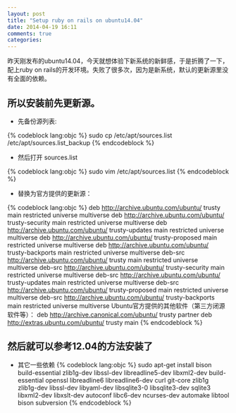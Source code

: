 ```yaml
---
layout: post
title: "Setup ruby on rails on ubuntu14.04"
date: 2014-04-19 16:11
comments: true
categories: 
---
```


昨天刚发布的ubuntu14.04，今天就想体验下新系统的新鲜感，于是折腾了一下，配上ruby on rails的开发环境。失败了很多次，因为是新系统，默认的更新源里没有全面的依赖。

## 所以安装前先更新源。

* 先备份源列表:

{% codeblock lang:objc %}
  sudo cp /etc/apt/sources.list /etc/apt/sources.list_backup
{% endcodeblock %}

* 然后打开 sources.list

{% codeblock lang:objc %}
  sudo vim /etc/apt/sources.list 
{% endcodeblock %}

* 替换为官方提供的更新源：

{% codeblock lang:objc %}
  deb http://archive.ubuntu.com/ubuntu/ trusty main restricted universe multiverse
  deb http://archive.ubuntu.com/ubuntu/ trusty-security main restricted universe multiverse
  deb http://archive.ubuntu.com/ubuntu/ trusty-updates main restricted universe multiverse
  deb http://archive.ubuntu.com/ubuntu/ trusty-proposed main restricted universe multiverse
  deb http://archive.ubuntu.com/ubuntu/ trusty-backports main restricted universe multiverse
  deb-src http://archive.ubuntu.com/ubuntu/ trusty main restricted universe multiverse
  deb-src http://archive.ubuntu.com/ubuntu/ trusty-security main restricted universe multiverse
  deb-src http://archive.ubuntu.com/ubuntu/ trusty-updates main restricted universe multiverse
  deb-src http://archive.ubuntu.com/ubuntu/ trusty-proposed main restricted universe multiverse
  deb-src http://archive.ubuntu.com/ubuntu/ trusty-backports main restricted universe multiverse
  Ubuntu官方提供的其他软件（第三方闭源软件等）：
  deb http://archive.canonical.com/ubuntu/ trusty partner
  deb http://extras.ubuntu.com/ubuntu/ trusty main
{% endcodeblock %}

## 然后就可以参考12.04的方法安装了

* 其它一些依赖
{% codeblock lang:objc %}
  sudo apt-get install bison build-essential zlib1g-dev libssl-dev libreadline5-dev libxml2-dev build-essential openssl libreadline6 libreadline6-dev curl git-core zlib1g zlib1g-dev libssl-dev libyaml-dev libsqlite3-0 libsqlite3-dev sqlite3 libxml2-dev libxslt-dev autoconf libc6-dev ncurses-dev automake libtool bison subversion
{% endcodeblock %}

<!-- more -->


